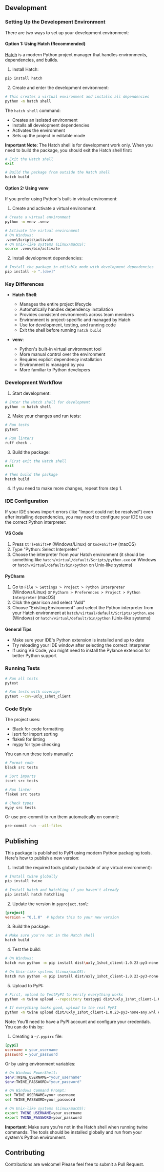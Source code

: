 ## Development

### Setting Up the Development Environment

There are two ways to set up your development environment:

#### Option 1: Using Hatch (Recommended)

[Hatch](https://hatch.pypa.io/) is a modern Python project manager that handles environments, dependencies, and builds.

1. Install Hatch:
```bash
pip install hatch
```

2. Create and enter the development environment:
```bash
# This creates a virtual environment and installs all dependencies
python -m hatch shell
```

The `hatch shell` command:
- Creates an isolated environment
- Installs all development dependencies
- Activates the environment
- Sets up the project in editable mode

**Important Note**: The Hatch shell is for development work only. When you need to build the package, you should exit the Hatch shell first:
```bash
# Exit the Hatch shell
exit

# Build the package from outside the Hatch shell
hatch build
```

#### Option 2: Using venv

If you prefer using Python's built-in virtual environment:

1. Create and activate a virtual environment:
```bash
# Create a virtual environment
python -m venv .venv

# Activate the virtual environment
# On Windows:
.venv\Scripts\activate
# On Unix-like systems (Linux/macOS):
source .venv/bin/activate
```

2. Install development dependencies:
```bash
# Install the package in editable mode with development dependencies
pip install -e ".[dev]"
```

### Key Differences

- **Hatch Shell**:
  - Manages the entire project lifecycle
  - Automatically handles dependency installation
  - Provides consistent environments across team members
  - Environment is project-specific and managed by Hatch
  - Use for development, testing, and running code
  - Exit the shell before running `hatch build`

- **venv**:
  - Python's built-in virtual environment tool
  - More manual control over the environment
  - Requires explicit dependency installation
  - Environment is managed by you
  - More familiar to Python developers

### Development Workflow

1. Start development:
```bash
# Enter the Hatch shell for development
python -m hatch shell
```

2. Make your changes and run tests:
```bash
# Run tests
pytest

# Run linters
ruff check .
```

3. Build the package:
```bash
# First exit the Hatch shell
exit

# Then build the package
hatch build
```

4. If you need to make more changes, repeat from step 1.

### IDE Configuration

If your IDE shows import errors (like "Import could not be resolved") even after installing dependencies, you may need to configure your IDE to use the correct Python interpreter:

#### VS Code
1. Press `Ctrl+Shift+P` (Windows/Linux) or `Cmd+Shift+P` (macOS)
2. Type "Python: Select Interpreter"
3. Choose the interpreter from your Hatch environment (it should be something like `hatch/virtual/default/Scripts/python.exe` on Windows or `hatch/virtual/default/bin/python` on Unix-like systems)

#### PyCharm
1. Go to `File > Settings > Project > Python Interpreter` (Windows/Linux) or `PyCharm > Preferences > Project > Python Interpreter` (macOS)
2. Click the gear icon and select "Add"
3. Choose "Existing Environment" and select the Python interpreter from your Hatch environment at `hatch/virtual/default/Scripts/python.exe` (Windows) or `hatch/virtual/default/bin/python` (Unix-like systems)

#### General Tips
- Make sure your IDE's Python extension is installed and up to date
- Try reloading your IDE window after selecting the correct interpreter
- If using VS Code, you might need to install the Pylance extension for better Python support

### Running Tests

```bash
# Run all tests
pytest

# Run tests with coverage
pytest --cov=uxly_1shot_client
```

### Code Style

The project uses:
- Black for code formatting
- isort for import sorting
- flake8 for linting
- mypy for type checking

You can run these tools manually:
```bash
# Format code
black src tests

# Sort imports
isort src tests

# Run linter
flake8 src tests

# Check types
mypy src tests
```

Or use pre-commit to run them automatically on commit:
```bash
pre-commit run --all-files
```

## Publishing

This package is published to PyPI using modern Python packaging tools. Here's how to publish a new version:

1. Install the required tools globally (outside of any virtual environment):
```bash
# Install twine globally
pip install twine

# Install hatch and hatchling if you haven't already
pip install hatch hatchling
```

2. Update the version in `pyproject.toml`:
```toml
[project]
version = "0.1.0"  # Update this to your new version
```

3. Build the package:
```bash
# Make sure you're not in the Hatch shell
hatch build
```

4. Test the build:
```bash
# On Windows:
hatch run python -m pip install dist\uxly_1shot_client-1.0.23-py3-none-any.whl

# On Unix-like systems (Linux/macOS):
hatch run python -m pip install dist/uxly_1shot_client-1.0.23-py3-none-any.whl
```

5. Upload to PyPI:
```bash
# First, upload to TestPyPI to verify everything works
python -m twine upload --repository testpypi dist/uxly_1shot_client-1.0.23-py3-none-any.whl dist/uxly_1shot_client-1.0.23.tar.gz

# If everything looks good, upload to the real PyPI
python -m twine upload dist/uxly_1shot_client-1.0.23-py3-none-any.whl dist/uxly_1shot_client-1.0.23.tar.gz
```

Note: You'll need to have a PyPI account and configure your credentials. You can do this by:
1. Creating a `~/.pypirc` file:
```ini
[pypi]
username = your_username
password = your_password
```

Or by using environment variables:
```bash
# On Windows PowerShell:
$env:TWINE_USERNAME="your_username"
$env:TWINE_PASSWORD="your_password"

# On Windows Command Prompt:
set TWINE_USERNAME=your_username
set TWINE_PASSWORD=your_password

# On Unix-like systems (Linux/macOS):
export TWINE_USERNAME=your_username
export TWINE_PASSWORD=your_password
```

**Important**: Make sure you're not in the Hatch shell when running twine commands. The tools should be installed globally and run from your system's Python environment.

## Contributing

Contributions are welcome! Please feel free to submit a Pull Request.